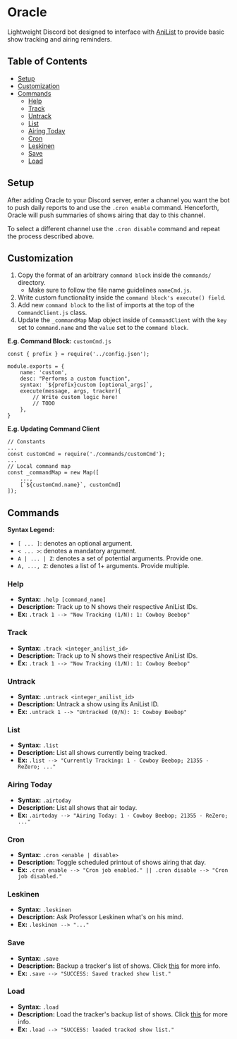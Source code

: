 # Oracle
Lightweight Discord bot designed to interface with [AniList](https://anilist.co/) to provide basic show tracking and airing reminders.

## Table of Contents
- [Setup](#setup)
- [Customization](#customization)
- [Commands](#commands)
    - [Help](#help)
    - [Track](#track)
    - [Untrack](#untrack)
    - [List](#list)
    - [Airing Today](#airing-today)
    - [Cron](#cron)
    - [Leskinen](#leskinen)
    - [Save](#save)
    - [Load](#load)

## Setup
After adding Oracle to your Discord server, enter a channel you want the bot to push daily reports to and use the `.cron enable` command. Henceforth, Oracle will push summaries of shows airing that day to this channel.

To select a different channel use the `.cron disable` command and repeat the process described above.

## Customization
1. Copy the format of an arbitrary `command block` inside the `commands/` directory. 
    - Make sure to follow the file name guidelines `nameCmd.js`. 
2. Write custom functionality inside the `command block's execute() field`.
3. Add new `command block` to the list of imports at the top of the `CommandClient.js` class.
4. Update the `_commandMap` Map object inside of `CommandClient` with the `key` set to `command.name` and the `value` set to the `command block`.

**E.g. Command Block:** `customCmd.js`
```
const { prefix } = require('../config.json');

module.exports = {
    name: 'custom',
    desc: "Performs a custom function",
    syntax: `${prefix}custom [optional_args]`,
    execute(message, args, tracker){
        // Write custom logic here!
        // TODO
    },
}
```

**E.g. Updating Command Client**
```
// Constants
...
const customCmd = require('./commands/customCmd');
...
// Local command map
const _commandMap = new Map([
    ...,
    [`${customCmd.name}`, customCmd]
]);
```

## Commands
**Syntax Legend:**
- `[ ... ]`: denotes an optional argument. 
- `< ... >`: denotes a mandatory argument.
- `A | ... | Z`: denotes a set of potential arguments. Provide one.
- `A, ..., Z`: denotes a list of 1+ arguments. Provide multiple.

### Help
- **Syntax:** `.help [command_name]` 
- **Description:** Track up to N shows their respective AniList IDs.
- **Ex:** `.track 1 --> "Now Tracking (1/N): 1: Cowboy Beebop"`

### Track
- **Syntax:** `.track <integer_anilist_id>` 
- **Description:** Track up to N shows their respective AniList IDs.
- **Ex:** `.track 1 --> "Now Tracking (1/N): 1: Cowboy Beebop"`

### Untrack
- **Syntax:** `.untrack <integer_anilist_id>` 
- **Description:** Untrack a show using its AniList ID.
- **Ex:** `.untrack 1 --> "Untracked (0/N): 1: Cowboy Beebop"`

### List
- **Syntax:** `.list` 
- **Description:** List all shows currently being tracked.
- **Ex:** `.list --> "Currently Tracking: 1 - Cowboy Beebop; 21355 - ReZero; ..."`

### Airing Today
- **Syntax:** `.airtoday` 
- **Description:** List all shows that air today.
- **Ex:** `.airtoday --> "Airing Today: 1 - Cowboy Beebop; 21355 - ReZero; ..."`

### Cron
- **Syntax:** `.cron <enable | disable>` 
- **Description:** Toggle scheduled printout of shows airing that day.
- **Ex:** `.cron enable --> "Cron job enabled." || .cron disable --> "Cron job disabled."` 

### Leskinen
- **Syntax:** `.leskinen` 
- **Description:** Ask Professor Leskinen what's on his mind.
- **Ex:** `.leskinen --> "..."`

### Save
- **Syntax:** `.save` 
- **Description:** Backup a tracker's list of shows. Click [this](./json_files/backups/README.md) for more info.
- **Ex:** `.save --> "SUCCESS: Saved tracked show list."`

### Load
- **Syntax:** `.load` 
- **Description:** Load the tracker's backup list of shows. Click [this](./json_files/backups/README.md) for more info.
- **Ex:** `.load --> "SUCCESS: loaded tracked show list."`